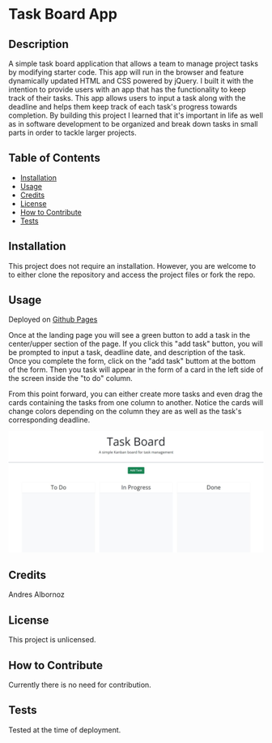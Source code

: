 # Task Board App

## Description
A simple task board application that allows a team to manage project tasks by modifying starter code. This app will run in the browser and feature dynamically updated HTML and CSS powered by jQuery. I built it with the intention to provide users with an app that has the functionality to keep track of their tasks. This app allows users to input a task along with the deadline and helps them keep track of each task's progress towards completion. By building this project I learned that it's important in life as well as in software development to be organized and break down tasks in small parts in order to tackle larger projects.

## Table of Contents
- [Installation](#installation)
- [Usage](#usage)
- [Credits](#credits)
- [License](#license)
- [How to Contribute](#how-to-contribute)
- [Tests](#tests)

## Installation
This project does not require an installation. However, you are welcome to to either clone the repository and access the project files or fork the repo.

## Usage
Deployed on [Github Pages](https://andresalbornozgil.github.io/task-board-app/)

Once at the landing page you will see a green button to add a task in the center/upper section of the page. If you click this "add task" button, you will be prompted to input a task, deadline date, and description of the task. Once you complete the form, click on the "add task" buttom at the bottom of the form. Then you task will appear in the form of a card in the left side of the screen inside the "to do" column.

From this point forward, you can either create more tasks and even drag the cards containing the tasks from one column to another. Notice the cards will change colors depending on the column they are as well as the task's corresponding deadline.

![Image of Task Board App](assets/activity/task-board-app_cover.JPG)

## Credits
Andres Albornoz

## License
This project is unlicensed.

## How to Contribute
Currently there is no need for contribution.

## Tests
Tested at the time of deployment.
